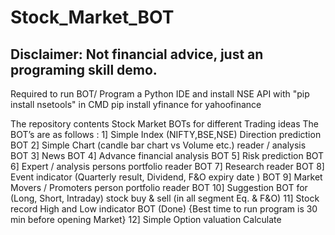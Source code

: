 # Stock_Market_BOT 
## Disclaimer: Not financial advice, just an programing skill demo.

Required to run BOT/ Program a Python IDE and install NSE API with "pip install nsetools" in CMD
pip install yfinance  for yahoofinance 

The repository contents Stock Market BOTs for different Trading ideas 
The BOT’s are as follows :
1] Simple Index (NIFTY,BSE,NSE) Direction prediction BOT
2] Simple Chart (candle bar chart  vs Volume etc.) reader / analysis BOT
3] News BOT
4] Advance financial analysis BOT
5] Risk prediction BOT
6] Expert / analysis persons portfolio reader BOT
7] Research reader BOT
8] Event indicator (Quarterly result, Dividend, F&O expiry date ) BOT
9] Market Movers / Promoters person portfolio reader BOT
10] Suggestion BOT for (Long, Short, Intraday) stock buy & sell (in all segment Eq. & F&O)
11] Stock record High and Low indicator BOT  (Done) {Best time to run program is 30 min before opening Market}
12] Simple Option valuation Calculate 
